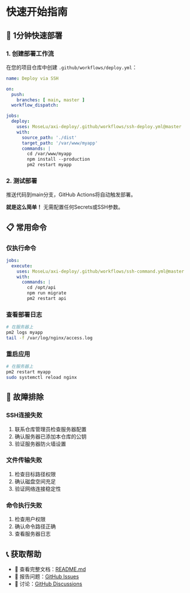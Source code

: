 # 快速开始指南

## 🚀 1分钟快速部署

### 1. 创建部署工作流

在您的项目仓库中创建 `.github/workflows/deploy.yml`：

```yaml
name: Deploy via SSH

on:
  push:
    branches: [ main, master ]
  workflow_dispatch:

jobs:
  deploy:
    uses: MoseLu/axi-deploy/.github/workflows/ssh-deploy.yml@master
    with:
      source_path: './dist'
      target_path: '/var/www/myapp'
      commands: |
        cd /var/www/myapp
        npm install --production
        pm2 restart myapp
```

### 2. 测试部署

推送代码到main分支，GitHub Actions将自动触发部署。

**就是这么简单！** 无需配置任何Secrets或SSH参数。

## 📋 常用命令

### 仅执行命令
```yaml
jobs:
  execute:
    uses: MoseLu/axi-deploy/.github/workflows/ssh-command.yml@master
    with:
      commands: |
        cd /opt/api
        npm run migrate
        pm2 restart api
```

### 查看部署日志
```bash
# 在服务器上
pm2 logs myapp
tail -f /var/log/nginx/access.log
```

### 重启应用
```bash
# 在服务器上
pm2 restart myapp
sudo systemctl reload nginx
```

## 🔧 故障排除

### SSH连接失败
1. 联系仓库管理员检查服务器配置
2. 确认服务器已添加本仓库的公钥
3. 验证服务器防火墙设置

### 文件传输失败
1. 检查目标路径权限
2. 确认磁盘空间充足
3. 验证网络连接稳定性

### 命令执行失败
1. 检查用户权限
2. 确认命令路径正确
3. 查看服务器日志

## 📞 获取帮助

- 📖 查看完整文档：[README.md](README.md)
- 🐛 报告问题：[GitHub Issues](https://github.com/MoseLu/axi-deploy/issues)
- 💬 讨论：[GitHub Discussions](https://github.com/MoseLu/axi-deploy/discussions) 